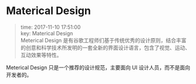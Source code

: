 # Materical Design
>time: 2017-11-10 17:51:00  
>key: Materical Design  
>Meterical Design 是有谷歌工程师们基于传统优秀的设计原则，结合丰富的创意和科学技术所发明的一套全新的界面设计语言，包含了视觉、运动、互动效果等特性。

Meterical Design 只是一个推荐的设计规范，主要面向 UI 设计人员，而不是面向开发者的。
